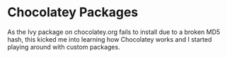 # Chocolatey Packages

As the Ivy package on chocolatey.org fails to install due to a broken MD5 hash, 
this kicked me into learning how Chocolatey works and I started playing around with custom packages.


